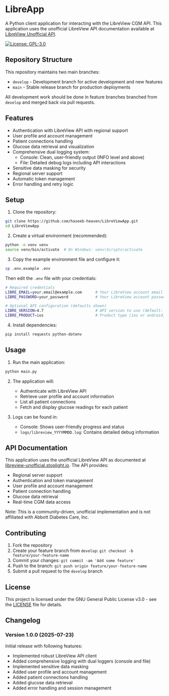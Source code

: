 # LibreApp

A Python client application for interacting with the LibreView CGM API. This application uses the unofficial LibreView API documentation available at [LibreView Unofficial API](https://libreview-unofficial.stoplight.io/).

[![License: GPL-3.0](https://img.shields.io/badge/License-GPL%203.0-blue.svg)](https://www.gnu.org/licenses/gpl-3.0)

## Repository Structure

This repository maintains two main branches:
- `develop` - Development branch for active development and new features
- `main` - Stable release branch for production deployments

All development work should be done in feature branches branched from `develop` and merged back via pull requests.

## Features

- Authentication with LibreView API with regional support
- User profile and account management
- Patient connections handling
- Glucose data retrieval and visualization
- Comprehensive dual logging system:
  - Console: Clean, user-friendly output (INFO level and above)
  - File: Detailed debug logs including API interactions
- Sensitive data masking for security
- Regional server support
- Automatic token management
- Error handling and retry logic

## Setup

1. Clone the repository:
```bash
git clone https://github.com/haseeb-heaven/LibreViewApp.git
cd LibreViewApp
```

2. Create a virtual environment (recommended):
```bash
python -m venv venv
source venv/bin/activate  # On Windows: venv\Scripts\activate
```

3. Copy the example environment file and configure it:
```bash
cp .env.example .env
```

Then edit the `.env` file with your credentials:
```bash
# Required credentials
LIBRE_EMAIL=your.email@example.com      # Your LibreView account email
LIBRE_PASSWORD=your_password            # Your LibreView account password

# Optional API configuration (defaults shown)
LIBRE_VERSION=4.7                       # API version to use (default: 4.7)
LIBRE_PRODUCT=ios                       # Product type (ios or android, default: ios)
```

4. Install dependencies:
```bash
pip install requests python-dotenv
```

## Usage

1. Run the main application:
```bash
python main.py
```

2. The application will:
   - Authenticate with LibreView API
   - Retrieve user profile and account information
   - List all patient connections
   - Fetch and display glucose readings for each patient

3. Logs can be found in:
   - Console: Shows user-friendly progress and status
   - `logs/libreview_YYYYMMDD.log`: Contains detailed debug information

## API Documentation

This application uses the unofficial LibreView API as documented at [libreview-unofficial.stoplight.io](https://libreview-unofficial.stoplight.io/). The API provides:

- Regional server support
- Authentication and token management
- User profile and account management
- Patient connection handling
- Glucose data retrieval
- Real-time CGM data access

Note: This is a community-driven, unofficial implementation and is not affiliated with Abbott Diabetes Care, Inc.

## Contributing

1. Fork the repository
2. Create your feature branch from `develop`: `git checkout -b feature/your-feature-name`
3. Commit your changes: `git commit -am 'Add some feature'`
4. Push to the branch: `git push origin feature/your-feature-name`
5. Submit a pull request to the `develop` branch

## License

This project is licensed under the GNU General Public License v3.0 - see the [LICENSE](LICENSE) file for details.

## Changelog

### Version 1.0.0 (2025-07-23)

Initial release with following features:
- Implemented robust LibreView API client
- Added comprehensive logging with dual loggers (console and file)
- Implemented sensitive data masking
- Added user profile and account management
- Added patient connections handling
- Added glucose data retrieval
- Added error handling and session management
